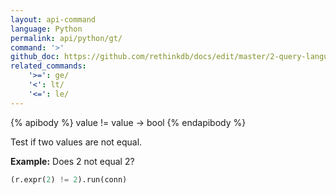```yaml
---
layout: api-command 
language: Python
permalink: api/python/gt/
command: '>'
github_doc: https://github.com/rethinkdb/docs/edit/master/2-query-language/api/python/math-and-logic/gt.md
related_commands:
    '>=': ge/
    '<': lt/
    '<=': le/
---
```


{% apibody %}
value != value &rarr; bool
{% endapibody %}

Test if two values are not equal.

__Example:__ Does 2 not equal 2?

```py
(r.expr(2) != 2).run(conn)
```

